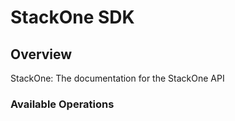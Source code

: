 # StackOne SDK


## Overview

StackOne: The documentation for the StackOne API

### Available Operations

